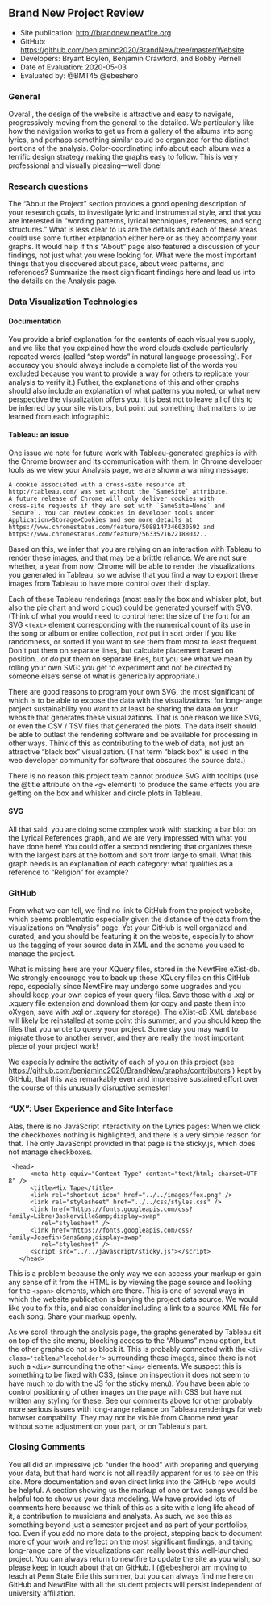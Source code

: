 ## Brand New Project Review


* Site publication: <http://brandnew.newtfire.org>
* GitHub: <https://github.com/benjaminc2020/BrandNew/tree/master/Website>
* Developers: Bryant Boylen, Benjamin Crawford, and Bobby Pernell
* Date of Evaluation: 2020-05-03
* Evaluated by: @BMT45 @ebeshero

### General  
Overall, the design of the website is attractive and easy to navigate, progressively moving from the general to the detailed. We particularly like how the navigation works to get us from a gallery of the albums into song lyrics, and perhaps something similar could be organized for the distinct portions of the analysis. Color-coordinating info about each album was a terrific design strategy  making the graphs easy to follow. This is very professional and visually pleasing—well done!  

### Research questions

The “About the Project” section provides a good opening description of your research goals, to investigate lyric and instrumental style, and that you are interested in “wording patterns, lyrical techniques, references, and song structures.” What is less clear to us are the details and each of these areas could use some further explanation either here or as they accompany your graphs. It would help if this “About” page also featured a discussion of your findings, not just what you were looking for. What were the most important things that you discovered about pace, about word patterns, and references? Summarize the most significant findings here and lead us into the details on the Analysis page.

### Data Visualization Technologies
#### Documentation
You provide a brief explanation for the contents of each visual you supply, and we like that you explained how the word clouds exclude particularly repeated words (called “stop words” in natural language processing). For accuracy you should always include a complete list of the words you excluded because you want to provide a way for others to replicate your analysis to verify it.) Futher, the explanations of this and other graphs should also include an explanation of what patterns you noted, or what new perspective the visualization offers you. It is best not to leave all of this to be inferred by your site visitors, but point out something that matters to be learned from each infographic. 

#### Tableau: an issue
One issue we note for future work with Tableau-generated graphics is with the Chrome browser and its communication with them. In Chrome developer tools as we view your Analysis page, we are shown a warning message: 
```
A cookie associated with a cross-site resource at
http://tableau.com/ was set without the `SameSite` attribute.
A future release of Chrome will only deliver cookies with
cross-site requests if they are set with `SameSite=None` and
`Secure`. You can review cookies in developer tools under
Application>Storage>Cookies and see more details at
https://www.chromestatus.com/feature/5088147346030592 and
https://www.chromestatus.com/feature/5633521622188032..
```
Based on this, we infer that you are relying on an interaction with Tableau to render these images, and that may be a brittle reliance. We are not sure whether, a year from now, Chrome will be able to render the visualizations you generated in Tableau, so we advise that you find a way to export these images from Tableau to have more control over their display.

Each of these Tableau renderings (most easily the box and whisker plot, but also the pie chart and word cloud) could be generated yourself with SVG. (Think of what you would need to control here: the size of the font for an SVG `<text>` element corresponding with the numerical count of its use in the song or album or entire collection, *not* put in sort order if you like randomness, or sorted if you want to see them from most to least frequent. Don't put them on separate lines, but calculate placement based on position...or *do* put them on separate lines, but you see what we mean by rolling your own SVG: *you* get to experiment and not be directed by someone else’s sense of what is generically appropriate.) 

There are good reasons to program your own SVG, the most significant of which is to be able to expose the data with the visualizations: for long-range project sustainability you want to at least be sharing the data on your website that generates these visualizations. That is one reason we like SVG, or even the CSV / TSV files that generated the plots. The data itself should be able to outlast the rendering software and be available for processing in other ways. Think of this as contributing to the web of data, not just an attractive “black box” visualization. (That term “black box” is used in the web developer community for software that obscures the source data.) 

There is no reason this project team cannot produce SVG with tooltips (use the @title attribute on the `<g>` element) to produce the same effects you are getting on the box and whisker and circle plots in Tableau.

#### SVG
All that said, you are doing some complex work with stacking a bar blot on the Lyrical References graph, and we are very impressed with what you have done here! You could offer a second rendering that organizes these with the largest bars at the bottom and sort from large to small. What this graph needs is an explanation of each category: what qualifies as a reference to “Religion” for example? 
 
### GitHub
From what we can tell, we find no link to GitHub from the project website, which seems problematic especially given the distance of the data from the visualizations on “Analysis” page. Yet your GitHub is well organized and curated, and you should be featuring it on the website, especially to show us the tagging of your source data in XML and the schema you used to manage the project.

What is missing here are your XQuery files, stored in the NewtFire eXist-db. We strongly encourage you to back up those XQuery files on this GitHub repo, especially since NewtFire may undergo some upgrades and you should keep your own copies of your query files. Save those with a .xql or .xquery file extension and download them (or copy and paste them into oXygen, save with .xql or .xquery for storage). The eXist-dB XML database will likely be reinstalled at some point this summer, and you should keep the files that you wrote to query your project. Some day you may want to migrate those to another server, and they are really the most important piece of your project work!

We especially admire the activity of each of you on this project (see https://github.com/benjaminc2020/BrandNew/graphs/contributors ) kept by GitHub, that this was remarkably even and impressive sustained effort over the course of this unusually disruptive semester!  

###  “UX”: User Experience and Site Interface
Alas, there is no JavaScript interactivity on the Lyrics pages: When we click the checkboxes nothing is highlighted, and there is a very simple reason for that. The only JavaScript provided in that page is the sticky.js, which does not manage checkboxes. 

```
 <head>
      <meta http-equiv="Content-Type" content="text/html; charset=UTF-8" />
      <title>Mix Tape</title>
      <link rel="shortcut icon" href="../../images/fox.png" />
      <link rel="stylesheet" href="../../css/styles.css" />
      <link href="https://fonts.googleapis.com/css?family=Libre+Baskerville&amp;display=swap"
         rel="stylesheet" />
      <link href="https://fonts.googleapis.com/css?family=Josefin+Sans&amp;display=swap"
         rel="stylesheet" />
      <script src="../../javascript/sticky.js"></script>
   </head>

```

This is a problem because the only way we can access your markup or gain any sense of it from the HTML is by viewing the page source and looking for the `<span>` elements, which are there. This is one of several ways in which the website publication is burying the project data source. We would like you to fix this, and also consider including a link to a source XML file for each song. Share your markup openly.

As we scroll through the analysis page, the graphs generated by Tableau sit on top of the site menu, blocking access to the “Albums” menu option, but the other graphs do not so block it. This is probably connected with the `<div class='tableauPlaceholder'>` surrounding these images, since there is not such a `<div>` surrounding the other `<img>` elements. We suspect this is something to be fixed with CSS, (since on inspection it does not seem to have much to do with the JS for the sticky menu). You have been able to control positioning of other images on the page with CSS but have not written any styling for these. See our comments above for other probably more serious issues with long-range reliance on Tableau renderings for web browser compability. They may not be visible from Chrome next year without some adjustment on your part, or on Tableau's part.


### Closing Comments
You all did an impressive job “under the hood” with preparing and querying your data, but that hard work is not all readily apparent for us to see on this site. More documentation and even direct links into the GitHub repo would be helpful. A section showing us the markup of one or two songs would be helpful too to show us your data modeling. We have provided lots of comments here because we think of this as a site with a long life ahead of it, a contribution to musicians and analysts. As such, we see this as something beyond just a semester project and as part of your portfolios, too. Even if you add no more data to the project, stepping back to document more of your work and reflect on the most significant findings, and taking long-range care of the visualizations can really boost this well-launched project. You can always return to newtfire to update the site as you wish, so please keep in touch about that on GitHub. I (@ebeshero) am moving to teach at Penn State Erie this summer, but you can always find me here on GitHub and NewtFire with all the student projects will persist independent of university affiliation.
